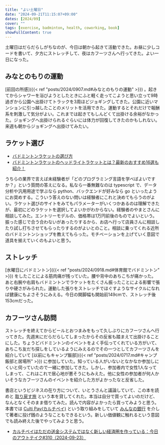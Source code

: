 ```yaml
---
title: "よい土曜日"
date: "2024-09-21T11:15:07+09:00"
dates: [2024/09]
cover: ""
tags: [exercise, badminton, health, coworking, book]
showFullContent: true
---
```


土曜日はだらだらしがちなのが、今日は朝から起きて活動できた。お昼に少しコードを書いて、夕方にストレッチして、夜はカフーツさんへ行ってきた。よい一日になった。

## みなとのもりの運動

[前回の所感]({{< ref "posts/2024/0907.md#みなとのもりの運動" >}}) 。起きてからシャワーを浴びようとしたときにふと軽く走ってこようと思い立って9時過ぎから公園へ出掛けてトラックを3周ほどジョギングしてきた。公園に近いマンションに引っ越したことのメリットを活用できた。運動するとそれだけで報酬系を刺激して気分がよい。これまでは起きてもしんどくて出掛ける余裕がなかった。ジョギングへ出掛けられるぐらいには体力が回復してきたのかもしれない。来週も朝からジョギングへ出掛けてみたい。

## ラケット選び

* [バドミントンラケットの選び方](https://www.ganbaranai-bad.com/c/sp_racket)
* [バドミントンラケットのヘッドライトラケットとは？最新のおすすめ16選も紹介！](https://tetsu-bado-minton.com/%E3%80%90%E3%83%90%E3%83%89%E3%83%9F%E3%83%B3%E3%83%88%E3%83%B3%E3%80%91%E3%83%88%E3%83%83%E3%83%97%E3%83%A9%E3%82%A4%E3%83%88%E3%83%A9%E3%82%B1%E3%83%83%E3%83%88%E3%81%A8%E3%81%AF%EF%BC%9F%E3%81%8A/)

うちらの業界で言えば未経験者が「どのプログラミング言語を学べばよいですか？」という質問の答えになる。私なら一番無難なのは typescript で、データ分析や汎用用途で学ぶなら python、バックエンドが好みなら go といったようにお奨めする。こういう答えのない問いは経験者にこれと決めてもらうのがよい。ラケット選びのサイトをみてもパラメーターがいくつかあるのは理解できたが、最初にどのラケットを選択してよいかがわからない。経験者のやまとさんに相談してみた。エントリーモデルの、価格帯は1万円前後のものでよいという。振った感じで合う合わないがあったりするから、お店へ行って店員さんに相談したり試し打ちさせてもらったりするのがよいとのこと。相談に乗ってくれる近所のバドミントンショップを教えてもらった。モチベーションを上げていく意図で道具を揃えていくのもよいと思う。

## ストレッチ

[水曜日にバドミントン]({{< ref "posts/2024/0918.md#体育館でバドミントン" >}}) をしたことによる筋肉痛が残っていた。腰や背中のあちこちが痛かった。あと右腕や右肩もバドミントンでラケットをたくさん振ったことによる影響で張りや硬さがみられた。運動した張りをストレッチでほぐすようなサイクルになれば健康にもよさそうにみえる。今日の開脚幅も開始前149cmで、ストレッチ後153cmだった。

## カフーツさん訪問

ストレッチを終えてからビールとおつまみをもって久しぶりにカフーツさんへ行ってきた。先週末にだらだらしてしまったからその反省も踏まえて出掛けることにした。ちょうどバドミントンのイベントをよく手伝ってくれている方がいて、あちこち友だち探しをしているようにみえるのでその一つとしてカフーツさんを紹介していて [以前にもキャンプ飯部]({{< ref "posts/2024/0717.md#キャンプ飯部と居場所" >}}) に参加していた。知っている人がいないとなかなか参加しにくいと伺っていたので一緒に参加してきた。しかし、参加者内で女性1人なってしまって、これはこれで居心地が悪そうにもみえた。他に女性の参加者が何人かいそうなカフーツさんのイベントを紹介した方がよかったなと反省した。

書店というビジネスの在り方について、いとうさんと議論していて、この本を読めと [取り戻す旅](https://coriolisbooks.stores.jp/items/668652e4444fad00327f84ef) という本を貸してくれた。本当は自分で買ってよいのだけど、なんとなくそのまま借りてみた。読んで内容がよかったら買ってみようと思う。本書では [Culti Pay(カルチペイ)](https://www.cultipay.net/about/) という取り組みをしていて [みんなの銀行](https://www.minna-no-ginko.com/) を介して著者に投げ銭のようなこともできるという。新しい価値観に触れるという意図でも読み終えた後でやってみようと思う。

* [カルチペイはただの送金システムではなく新しい経済圏を作っている：今日のアウトテイク#310（2024-09-23）](https://note.com/kanzan10to9/n/ne730028c9861)
